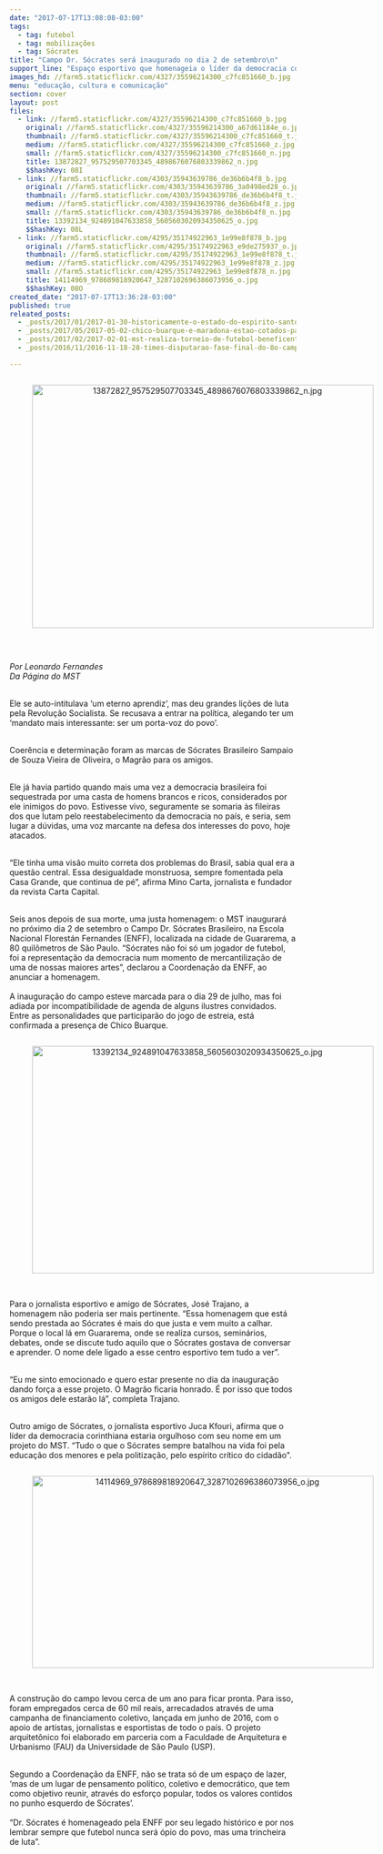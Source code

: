 ```yaml
---
date: "2017-07-17T13:08:08-03:00"
tags:
  - tag: futebol
  - tag: mobilizações
  - tag: Sócrates
title: "Campo Dr. Sócrates será inaugurado no dia 2 de setembro\n"
support_line: "Espaço esportivo que homenageia o líder da democracia corinthiana está na fase final de construção na Escola Nacional Florestán Fernandes, localizada em Guararema, região metropolitana de São Paulo"
images_hd: //farm5.staticflickr.com/4327/35596214300_c7fc851660_b.jpg
menu: "educação, cultura e comunicação"
section: cover
layout: post
files:
  - link: //farm5.staticflickr.com/4327/35596214300_c7fc851660_b.jpg
    original: //farm5.staticflickr.com/4327/35596214300_a67d61184e_o.jpg
    thumbnail: //farm5.staticflickr.com/4327/35596214300_c7fc851660_t.jpg
    medium: //farm5.staticflickr.com/4327/35596214300_c7fc851660_z.jpg
    small: //farm5.staticflickr.com/4327/35596214300_c7fc851660_n.jpg
    title: 13872827_957529507703345_4898676076803339862_n.jpg
    $$hashKey: 08I
  - link: //farm5.staticflickr.com/4303/35943639786_de36b6b4f8_b.jpg
    original: //farm5.staticflickr.com/4303/35943639786_3a0498ed28_o.jpg
    thumbnail: //farm5.staticflickr.com/4303/35943639786_de36b6b4f8_t.jpg
    medium: //farm5.staticflickr.com/4303/35943639786_de36b6b4f8_z.jpg
    small: //farm5.staticflickr.com/4303/35943639786_de36b6b4f8_n.jpg
    title: 13392134_924891047633858_5605603020934350625_o.jpg
    $$hashKey: 08L
  - link: //farm5.staticflickr.com/4295/35174922963_1e99e8f878_b.jpg
    original: //farm5.staticflickr.com/4295/35174922963_e9de275937_o.jpg
    thumbnail: //farm5.staticflickr.com/4295/35174922963_1e99e8f878_t.jpg
    medium: //farm5.staticflickr.com/4295/35174922963_1e99e8f878_z.jpg
    small: //farm5.staticflickr.com/4295/35174922963_1e99e8f878_n.jpg
    title: 14114969_978689818920647_3287102696386073956_o.jpg
    $$hashKey: 08O
created_date: "2017-07-17T13:36:28-03:00"
published: true
releated_posts:
  - _posts/2017/01/2017-01-30-historicamente-o-estado-do-espirito-santo-e-emblematico-nesse-processo-formativo-pois-foi-neste-estado-que-se-realizou-o-i-seminario-nacio.md
  - _posts/2017/05/2017-05-02-chico-buarque-e-maradona-estao-cotados-para-inauguracao-do-campo-de-futebol-do-mst.md
  - _posts/2017/02/2017-02-01-mst-realiza-torneio-de-futebol-beneficente-em-teixeira-de-freitas.md
  - _posts/2016/11/2016-11-18-28-times-disputarao-fase-final-do-8o-campeonato-estadual-da-reforma-agraria.md

---
```

<div style="text-align:center">
<figure class="image" style="display:inline-block"><img alt="13872827_957529507703345_4898676076803339862_n.jpg" height="428" src="//farm5.staticflickr.com/4327/35596214300_c7fc851660_b.jpg" width="600" />
<figcaption></figcaption>
</figure>
</div>

<p>&nbsp;</p>

<p><em>Por Leonardo Fernandes<br />
Da P&aacute;gina do MST</em></p>

<p><br />
Ele se auto-intitulava &lsquo;um eterno aprendiz&rsquo;, mas deu grandes li&ccedil;&otilde;es de luta pela Revolu&ccedil;&atilde;o Socialista. Se recusava a entrar na pol&iacute;tica, alegando ter um &lsquo;mandato mais interessante: ser um porta-voz do povo&rsquo;.</p>

<p><br />
Coer&ecirc;ncia e determina&ccedil;&atilde;o foram as marcas de S&oacute;crates Brasileiro Sampaio de Souza Vieira de Oliveira, o Magr&atilde;o para os amigos.</p>

<p><br />
Ele j&aacute; havia partido quando mais uma vez a democracia brasileira foi sequestrada por uma casta de homens brancos e ricos, considerados por ele inimigos do povo. Estivesse vivo, seguramente se somaria &agrave;s fileiras dos que lutam pelo reestabelecimento da democracia no pa&iacute;s, e seria, sem lugar a d&uacute;vidas, uma voz marcante na defesa dos interesses do povo, hoje atacados.</p>

<p><br />
&ldquo;Ele tinha uma vis&atilde;o muito correta dos problemas do Brasil, sabia qual era a quest&atilde;o central. Essa desigualdade monstruosa, sempre fomentada pela Casa Grande, que continua de p&eacute;&rdquo;, afirma Mino Carta, jornalista e fundador da revista Carta Capital.</p>

<p><br />
Seis anos depois de sua morte, uma justa homenagem: o MST inaugurar&aacute; no pr&oacute;ximo dia 2 de setembro o Campo Dr. S&oacute;crates Brasileiro, na Escola Nacional Florest&aacute;n Fernandes (ENFF), localizada na cidade de Guararema, a 80 quil&ocirc;metros de S&atilde;o Paulo. &ldquo;S&oacute;crates n&atilde;o foi s&oacute; um jogador de futebol, foi a representa&ccedil;&atilde;o da democracia num momento de mercantiliza&ccedil;&atilde;o de uma de nossas maiores artes&rdquo;, declarou a Coordena&ccedil;&atilde;o da ENFF, ao anunciar a homenagem.<br />
<br />
A inaugura&ccedil;&atilde;o do campo esteve marcada para o dia 29 de julho, mas foi adiada por incompatibilidade de agenda de alguns ilustres convidados. Entre as personalidades que participar&atilde;o do jogo de estreia, est&aacute; confirmada a presen&ccedil;a de Chico Buarque.</p>

<div style="text-align:center">
<figure class="image" style="display:inline-block"><img alt="13392134_924891047633858_5605603020934350625_o.jpg" height="400" src="//farm5.staticflickr.com/4303/35943639786_de36b6b4f8_b.jpg" width="600" />
<figcaption></figcaption>
</figure>
</div>

<p><br />
Para o jornalista esportivo e amigo de S&oacute;crates, Jos&eacute; Trajano, a homenagem n&atilde;o poderia ser mais pertinente. &ldquo;Essa homenagem que est&aacute; sendo prestada ao S&oacute;crates &eacute; mais do que justa e vem muito a calhar. Porque o local l&aacute; em Guararema, onde se realiza cursos, semin&aacute;rios, debates, onde se discute tudo aquilo que o S&oacute;crates gostava de conversar e aprender. O nome dele ligado a esse centro esportivo tem tudo a ver&rdquo;.</p>

<p><br />
&ldquo;Eu me sinto emocionado e quero estar presente no dia da inaugura&ccedil;&atilde;o dando for&ccedil;a a esse projeto. O Magr&atilde;o ficaria honrado. &Eacute; por isso que todos os amigos dele estar&atilde;o l&aacute;&rdquo;, completa Trajano.</p>

<p><br />
Outro amigo de S&oacute;crates, o jornalista esportivo Juca Kfouri, afirma que o l&iacute;der da democracia corinthiana estaria orgulhoso com seu nome em um projeto do MST. &ldquo;Tudo o que o S&oacute;crates sempre batalhou na vida foi pela educa&ccedil;&atilde;o dos menores e pela politiza&ccedil;&atilde;o, pelo esp&iacute;rito cr&iacute;tico do cidad&atilde;o&quot;.</p>

<div style="text-align:center">
<figure class="image" style="display:inline-block"><img alt="14114969_978689818920647_3287102696386073956_o.jpg" height="338" src="//farm5.staticflickr.com/4295/35174922963_1e99e8f878_b.jpg" width="600" />
<figcaption></figcaption>
</figure>
</div>

<p><br />
A constru&ccedil;&atilde;o do campo levou cerca de um ano para ficar pronta. Para isso, foram empregados cerca de 60 mil reais, arrecadados atrav&eacute;s de uma campanha de financiamento coletivo, lan&ccedil;ada em junho de 2016, com o apoio de artistas, jornalistas e esportistas de todo o pa&iacute;s. O projeto arquitet&ocirc;nico foi elaborado em parceria com a Faculdade de Arquitetura e Urbanismo (FAU) da Universidade de S&atilde;o Paulo (USP).</p>

<p><br />
Segundo a Coordena&ccedil;&atilde;o da ENFF, n&atilde;o se trata s&oacute; de um espa&ccedil;o de lazer, &lsquo;mas de um lugar de pensamento pol&iacute;tico, coletivo e democr&aacute;tico, que tem como objetivo reunir, atrav&eacute;s do esfor&ccedil;o popular, todos os valores contidos no punho esquerdo de S&oacute;crates&rsquo;.<br />
<br />
&ldquo;Dr. S&oacute;crates &eacute; homenageado pela ENFF por seu legado hist&oacute;rico e por nos lembrar sempre que futebol nunca ser&aacute; &oacute;pio do povo, mas uma trincheira de luta&rdquo;.</p>
